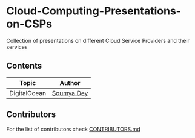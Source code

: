 # Cloud-Computing-Presentations-on-CSPs
Collection of presentations on different Cloud Service Providers and their services

## Contents
| Topic | Author |
|  :-:  |  :-:   |
|DigitalOcean|[Soumya Dey](https://github.com/Soumya-Dey)|

## Contributors
For the list of contributors check [CONTRIBUTORS.md](https://github.com/Vivekananda-Centenary-College/Cloud-Computing-Presentations-on-CSPs/blob/main/CONTRIBUTORS.md)
